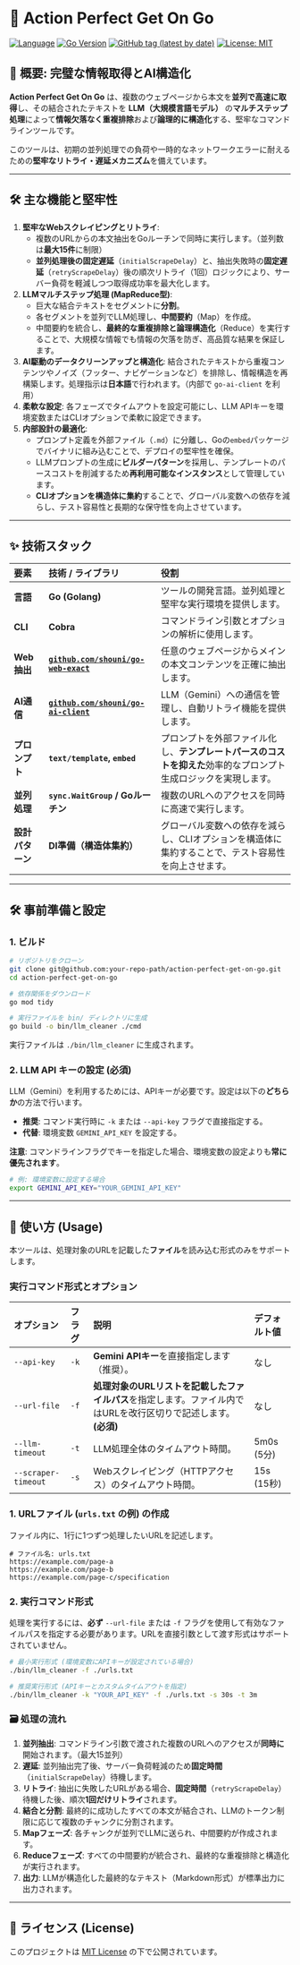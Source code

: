 # 🤖 Action Perfect Get On Go

[![Language](https://img.shields.io/badge/Language-Go-blue)](https://golang.org/)
[![Go Version](https://img.shields.io/github/go-mod/go-version/shouni/prototypus-ai-doc-go)](https://golang.org/)
[![GitHub tag (latest by date)](https://img.shields.io/github/v/tag/shouni/action-perfect-get-on-go)](https://github.com/shouni/action-perfect-get-on-go/tags)
[![License: MIT](https://img.shields.io/badge/License-MIT-yellow.svg)](https://opensource.org/licenses/MIT)

## 🌟 概要: 完璧な情報取得とAI構造化

**Action Perfect Get On Go** は、複数のウェブページから本文を**並列で高速に取得**し、その結合されたテキストを **LLM（大規模言語モデル）** の**マルチステップ処理**によって**情報欠落なく重複排除**および**論理的に構造化**する、堅牢なコマンドラインツールです。

このツールは、初期の並列処理での負荷や一時的なネットワークエラーに耐えるための**堅牢なリトライ・遅延メカニズム**を備えています。

-----

## 🛠️ 主な機能と堅牢性

1.  **堅牢なWebスクレイピングとリトライ**:
    * 複数のURLからの本文抽出をGoルーチンで同時に実行します。（並列数は**最大15件**に制限）
    * **並列処理後の固定遅延**（`initialScrapeDelay`）と、抽出失敗時の**固定遅延**（`retryScrapeDelay`）後の順次リトライ（1回）ロジックにより、サーバー負荷を軽減しつつ取得成功率を最大化します。
2.  **LLMマルチステップ処理 (MapReduce型)**:
    * 巨大な結合テキストをセグメントに**分割**。
    * 各セグメントを並列でLLM処理し、**中間要約**（Map）を作成。
    * 中間要約を統合し、**最終的な重複排除と論理構造化**（Reduce）を実行することで、大規模な情報でも情報の欠落を防ぎ、高品質な結果を保証します。
3.  **AI駆動のデータクリーンアップと構造化**: 結合されたテキストから重複コンテンツやノイズ（フッター、ナビゲーションなど）を排除し、情報構造を再構築します。処理指示は**日本語**で行われます。（内部で `go-ai-client` を利用）
4.  **柔軟な設定**: 各フェーズでタイムアウトを設定可能にし、LLM APIキーを環境変数またはCLIオプションで柔軟に設定できます。
5.  **内部設計の最適化**:
    * プロンプト定義を外部ファイル（`.md`）に分離し、Goの`embed`パッケージでバイナリに組み込むことで、デプロイの堅牢性を確保。
    * LLMプロンプトの生成に**ビルダーパターン**を採用し、テンプレートのパースコストを削減するため**再利用可能なインスタンス**として管理しています。
    * **CLIオプションを構造体に集約**することで、グローバル変数への依存を減らし、テスト容易性と長期的な保守性を向上させています。

-----

## ✨ 技術スタック

| 要素 | 技術 / ライブラリ | 役割 |
| :--- | :--- | :--- |
| **言語** | **Go (Golang)** | ツールの開発言語。並列処理と堅牢な実行環境を提供します。 |
| **CLI** | **Cobra** | コマンドライン引数とオプションの解析に使用します。 |
| **Web抽出** | **[`github.com/shouni/go-web-exact`](https://github.com/shouni/go-web-exact)** | 任意のウェブページからメインの本文コンテンツを正確に抽出します。 |
| **AI通信** | **[`github.com/shouni/go-ai-client`](https://github.com/shouni/go-ai-client)** | LLM（Gemini）への通信を管理し、自動リトライ機能を提供します。 |
| **プロンプト** | **`text/template`, `embed`** | プロンプトを外部ファイル化し、**テンプレートパースのコストを抑えた**効率的なプロンプト生成ロジックを実現します。 |
| **並列処理** | **`sync.WaitGroup` / Goルーチン** | 複数のURLへのアクセスを同時に高速で実行します。 |
| **設計パターン** | **DI準備（構造体集約）** | グローバル変数への依存を減らし、CLIオプションを構造体に集約することで、テスト容易性を向上させます。 |

-----

## 🛠️ 事前準備と設定

### 1\. ビルド

```bash
# リポジトリをクローン
git clone git@github.com:your-repo-path/action-perfect-get-on-go.git
cd action-perfect-get-on-go

# 依存関係をダウンロード
go mod tidy

# 実行ファイルを bin/ ディレクトリに生成
go build -o bin/llm_cleaner ./cmd
```

実行ファイルは `./bin/llm_cleaner` に生成されます。

### 2\. LLM API キーの設定 (必須)

LLM（Gemini）を利用するためには、APIキーが必要です。設定は以下の**どちらか**の方法で行います。

* **推奨**: コマンド実行時に `-k` または `--api-key` フラグで直接指定する。
* **代替**: 環境変数 `GEMINI_API_KEY` を設定する。

**注意**: コマンドラインフラグでキーを指定した場合、環境変数の設定よりも**常に優先されます**。

```bash
# 例: 環境変数に設定する場合
export GEMINI_API_KEY="YOUR_GEMINI_API_KEY" 
```

-----

## 🚀 使い方 (Usage)

本ツールは、処理対象のURLを記載した**ファイル**を読み込む形式のみをサポートします。

### 実行コマンド形式とオプション

| オプション | フラグ | 説明 | デフォルト値 |
| :--- | :--- | :--- | :--- |
| `--api-key` | `-k` | **Gemini APIキー**を直接指定します（推奨）。 | なし |
| `--url-file` | `-f` | **処理対象のURLリストを記載したファイルパス**を指定します。ファイル内ではURLを改行区切りで記述します。 **(必須)** | なし |
| `--llm-timeout` | `-t` | LLM処理全体のタイムアウト時間。 | 5m0s (5分) |
| `--scraper-timeout` | `-s` | Webスクレイピング（HTTPアクセス）のタイムアウト時間。 | 15s (15秒) |

### 1\. URLファイル (`urls.txt` の例) の作成

ファイル内に、1行に1つずつ処理したいURLを記述します。

```text
# ファイル名: urls.txt
https://example.com/page-a
https://example.com/page-b
https://example.com/page-c/specification
```

### 2\. 実行コマンド形式

処理を実行するには、**必ず** `--url-file` または `-f` フラグを使用して有効なファイルパスを指定する必要があります。URLを直接引数として渡す形式はサポートされていません。

```bash
# 最小実行形式 (環境変数にAPIキーが設定されている場合)
./bin/llm_cleaner -f ./urls.txt

# 推奨実行形式 (APIキーとカスタムタイムアウトを指定)
./bin/llm_cleaner -k "YOUR_API_KEY" -f ./urls.txt -s 30s -t 3m
```

### 🗃️ 処理の流れ

1.  **並列抽出**: コマンドライン引数で渡された複数のURLへのアクセスが**同時に**開始されます。（最大15並列）
2.  **遅延**: 並列抽出完了後、サーバー負荷軽減のため**固定時間**（`initialScrapeDelay`）待機します。
3.  **リトライ**: 抽出に失敗したURLがある場合、**固定時間**（`retryScrapeDelay`）待機した後、順次**1回だけリトライ**されます。
4.  **結合と分割**: 最終的に成功したすべての本文が結合され、LLMのトークン制限に応じて複数のチャンクに分割されます。
5.  **Mapフェーズ**: 各チャンクが並列でLLMに送られ、中間要約が作成されます。
6.  **Reduceフェーズ**: すべての中間要約が統合され、最終的な重複排除と構造化が実行されます。
7.  **出力**: LLMが構造化した最終的なテキスト（Markdown形式）が標準出力に出力されます。

-----

## 📜 ライセンス (License)

このプロジェクトは [MIT License](https://opensource.org/licenses/MIT) の下で公開されています。

